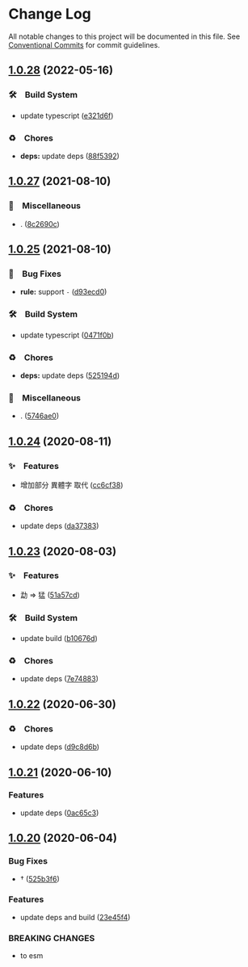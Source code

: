 # Change Log

All notable changes to this project will be documented in this file.
See [Conventional Commits](https://conventionalcommits.org) for commit guidelines.

## [1.0.28](https://github.com/bluelovers/node-novel/compare/@node-novel/layout-pattern@1.0.27...@node-novel/layout-pattern@1.0.28) (2022-05-16)


### 🛠　Build System

* update typescript ([e321d6f](https://github.com/bluelovers/node-novel/commit/e321d6f2bda7004179f7b9e3478dab686a72988b))


### ♻️　Chores

* **deps:** update deps ([88f5392](https://github.com/bluelovers/node-novel/commit/88f53923fe783f5252d4d3bed3006032a844afa0))





## [1.0.27](https://github.com/bluelovers/node-novel/compare/@node-novel/layout-pattern@1.0.25...@node-novel/layout-pattern@1.0.27) (2021-08-10)


### 🔖　Miscellaneous

* . ([8c2690c](https://github.com/bluelovers/node-novel/commit/8c2690ca0b79246b9e78263da523dc443e064200))





## [1.0.25](https://github.com/bluelovers/node-novel/compare/@node-novel/layout-pattern@1.0.24...@node-novel/layout-pattern@1.0.25) (2021-08-10)


### 🐛　Bug Fixes

* **rule:** support `‐` ([d93ecd0](https://github.com/bluelovers/node-novel/commit/d93ecd0c553590d32298dcf16a527a00022a37a8))


### 🛠　Build System

* update typescript ([0471f0b](https://github.com/bluelovers/node-novel/commit/0471f0b8f010e901aeeead8c0e69b2d15ba75fcf))


### ♻️　Chores

* **deps:** update deps ([525194d](https://github.com/bluelovers/node-novel/commit/525194de00267b1e544f94e4f037678849411b5a))


### 🔖　Miscellaneous

* . ([5746ae0](https://github.com/bluelovers/node-novel/commit/5746ae03e2b5abd03a23e90021cffe5e1bc0d9cd))





## [1.0.24](https://github.com/bluelovers/node-novel/compare/@node-novel/layout-pattern@1.0.23...@node-novel/layout-pattern@1.0.24) (2020-08-11)


### ✨　Features

* 增加部分 異體字 取代 ([cc6cf38](https://github.com/bluelovers/node-novel/commit/cc6cf387ddde935e479706006cdeb6a45ff94ec4))


### ♻️　Chores

* update deps ([da37383](https://github.com/bluelovers/node-novel/commit/da37383f4912354d6c6615e728433448138b3869))





## [1.0.23](https://github.com/bluelovers/node-novel/compare/@node-novel/layout-pattern@1.0.22...@node-novel/layout-pattern@1.0.23) (2020-08-03)


### ✨　Features

* 勐 => 猛 ([51a57cd](https://github.com/bluelovers/node-novel/commit/51a57cd2e9b961e0c49c27d438607ac63bfce422))


### 🛠　Build System

* update build ([b10676d](https://github.com/bluelovers/node-novel/commit/b10676d1fea942a9fc3432e9e1de1c711501bade))


### ♻️　Chores

* update deps ([7e74883](https://github.com/bluelovers/node-novel/commit/7e74883adc57bd6b795ab3a88d72c98a58e25feb))





## [1.0.22](https://github.com/bluelovers/node-novel/compare/@node-novel/layout-pattern@1.0.21...@node-novel/layout-pattern@1.0.22) (2020-06-30)


### ♻️　Chores

* update deps ([d9c8d6b](https://github.com/bluelovers/node-novel/commit/d9c8d6bb9b4f31496a5a390adb950c9bb7f4131d))





## [1.0.21](https://github.com/bluelovers/node-novel/compare/@node-novel/layout-pattern@1.0.20...@node-novel/layout-pattern@1.0.21) (2020-06-10)


### Features

* update deps ([0ac65c3](https://github.com/bluelovers/node-novel/commit/0ac65c322dbdda0b538ee3ee80eb7dfd0948d883))





## [1.0.20](https://github.com/bluelovers/node-novel/compare/@node-novel/layout-pattern@1.0.11...@node-novel/layout-pattern@1.0.20) (2020-06-04)


### Bug Fixes

* † ([525b3f6](https://github.com/bluelovers/node-novel/commit/525b3f641b7fd035bcd486aef53ea4bd0487409b))


### Features

* update deps and build ([23e45f4](https://github.com/bluelovers/node-novel/commit/23e45f4b1427ca701a36ce6c89818d19e71df24b))


### BREAKING CHANGES

* to esm
